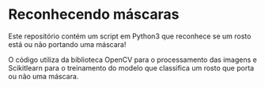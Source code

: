 # Reconhecendo máscaras

Este repositório contém um script em Python3 que reconhece se um rosto está ou não portando uma máscara!

O código utiliza da biblioteca OpenCV para o processamento das imagens e Scikitlearn para o treinamento do modelo que classifica um rosto que porta ou não uma máscara. 

